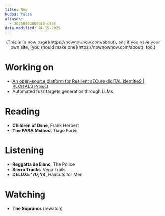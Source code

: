 ```yaml
---
title: Now
kudos: false
aliases:
  - 20250402000310-c5a5
date-modified: 04-15-2025
---
```

<center> 
(This is [a now page](https://nownownow.com/about), and if you have your own site, [you should make one](https://nownownow.com/about), too.)
</center> 

# Working on

- [An open-source platform for Resilient sECure digITAL identitieS \| RECITALS Project](https://cordis.europa.eu/project/id/101168490)
- Automated fuzz targets generation through LLMs

# Reading

- **Children of Dune**, Frank Herbert
- **The PARA Method**, Tiago Forte

# Listening

- **Reggatta de Blanc**, The Police
- **Sierra Tracks**, Vega Trails
- **DELUXE '70, V4**, Haircuts for Men

# Watching

- **The Sopranos** (rewatch)
